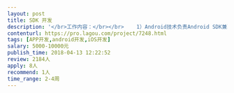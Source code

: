 ```yaml
---                
layout: post       
title: SDK 开发           
description: '</br>工作内容：</br></br>    1）Android技术负责Android SDK兼职开发</br></br>    2）IOS技术负责IOS SDK兼职开发</br></br></br>    SDK难度：</br></br>    1）直播物联网类SDK</br></br>    2）已经有成熟SDK可参考</br></br></br>    完成时间：</br></br>    半个月到1个月</br></br></br>    职能要求：</br></br>    1）有SDK相关开发经验</br></br>    2）了解直播协议和通信协议</br></br>    2）熟悉React Native SDK开发</br></br>    3）可及时响应并提供持续售后服务</br>'     
contenturl: https://pro.lagou.com/project/7248.html      
tags: [APP开发,android开发,iOS开发]            
salary: 5000-10000元          
publish_time: 2018-04-13 12:22:52         
review: 2184人                   
apply: 8人                   
recommend: 1人                   
time_range: 2-4周              
---                 
```

